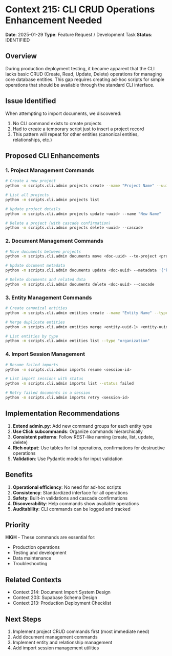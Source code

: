# Context 215: CLI CRUD Operations Enhancement Needed

**Date**: 2025-01-29
**Type**: Feature Request / Development Task
**Status**: IDENTIFIED

## Overview

During production deployment testing, it became apparent that the CLI lacks basic CRUD (Create, Read, Update, Delete) operations for managing core database entities. This gap requires creating ad-hoc scripts for simple operations that should be available through the standard CLI interface.

## Issue Identified

When attempting to import documents, we discovered:
1. No CLI command exists to create projects
2. Had to create a temporary script just to insert a project record
3. This pattern will repeat for other entities (canonical entities, relationships, etc.)

## Proposed CLI Enhancements

### 1. Project Management Commands

```bash
# Create a new project
python -m scripts.cli.admin projects create --name "Project Name" --uuid <optional-uuid>

# List all projects
python -m scripts.cli.admin projects list

# Update project details
python -m scripts.cli.admin projects update <uuid> --name "New Name"

# Delete a project (with cascade confirmation)
python -m scripts.cli.admin projects delete <uuid> --cascade
```

### 2. Document Management Commands

```bash
# Move documents between projects
python -m scripts.cli.admin documents move <doc-uuid> --to-project <project-uuid>

# Update document metadata
python -m scripts.cli.admin documents update <doc-uuid> --metadata '{"key": "value"}'

# Delete documents and related data
python -m scripts.cli.admin documents delete <doc-uuid> --cascade
```

### 3. Entity Management Commands

```bash
# Create canonical entities
python -m scripts.cli.admin entities create --name "Entity Name" --type "person"

# Merge duplicate entities
python -m scripts.cli.admin entities merge <entity-uuid-1> <entity-uuid-2>

# List entities by type
python -m scripts.cli.admin entities list --type "organization"
```

### 4. Import Session Management

```bash
# Resume failed imports
python -m scripts.cli.admin imports resume <session-id>

# List import sessions with status
python -m scripts.cli.admin imports list --status failed

# Retry failed documents in a session
python -m scripts.cli.admin imports retry <session-id>
```

## Implementation Recommendations

1. **Extend admin.py**: Add new command groups for each entity type
2. **Use Click subcommands**: Organize commands hierarchically
3. **Consistent patterns**: Follow REST-like naming (create, list, update, delete)
4. **Rich output**: Use tables for list operations, confirmations for destructive operations
5. **Validation**: Use Pydantic models for input validation

## Benefits

1. **Operational efficiency**: No need for ad-hoc scripts
2. **Consistency**: Standardized interface for all operations
3. **Safety**: Built-in validations and cascade confirmations
4. **Discoverability**: Help commands show available operations
5. **Auditability**: CLI commands can be logged and tracked

## Priority

**HIGH** - These commands are essential for:
- Production operations
- Testing and development
- Data maintenance
- Troubleshooting

## Related Contexts

- Context 214: Document Import System Design
- Context 203: Supabase Schema Design
- Context 213: Production Deployment Checklist

## Next Steps

1. Implement project CRUD commands first (most immediate need)
2. Add document management commands
3. Implement entity and relationship management
4. Add import session management utilities
